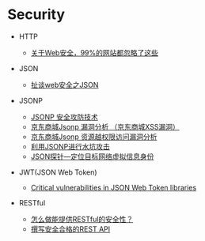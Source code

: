 # Security

* HTTP
  * [关于Web安全，99%的网站都忽略了这些](https://blog.wilddog.com/?p=290)

* JSON
  * [扯谈web安全之JSON](http://blog.csdn.net/hengyunabc/article/details/26305203)

* JSONP
  * [JSONP 安全攻防技术](http://blog.knownsec.com/2015/03/jsonp_security_technic/)
  * [京东商城Jsonp 漏洞分析 （京东商城XSS漏洞）](http://blog.chacuo.net/304.html)
  * [京东商城Jsonp 资源越权限访问漏洞分析](http://blog.chacuo.net/323.html)
  * [利用JSONP进行水坑攻击](http://drops.wooyun.org/papers/6612)
  * [JSON探针—定位目标网络虚拟信息身份](http://zone.wooyun.org/content/16309)

* JWT(JSON Web Token)
  * [Critical vulnerabilities in JSON Web Token libraries](https://www.chosenplaintext.ca/2015/03/31/jwt-algorithm-confusion.html)

* RESTful
  * [怎么做能提供RESTful的安全性？](http://www.oschina.net/question/1390076_230160)
  * [撰写安全合格的REST API](https://zhuanlan.zhihu.com/p/20034107)
